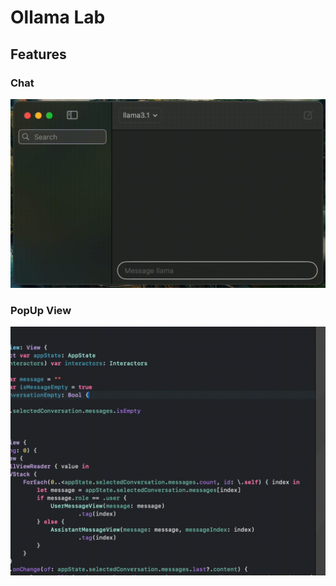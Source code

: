 # Ollama Lab

## Features

### Chat

![Chat feature](/ReadmeContent/ChatFeature.gif)

### PopUp View

![PopUp View Feature](/ReadmeContent/PopUpViewFeature.gif)